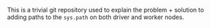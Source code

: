 This is a trivial git repository used to explain the problem + solution to adding paths to the `sys.path` on both driver and worker nodes.
